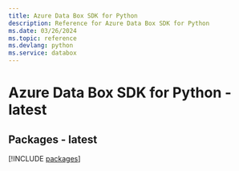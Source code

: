 ```yaml
---
title: Azure Data Box SDK for Python
description: Reference for Azure Data Box SDK for Python
ms.date: 03/26/2024
ms.topic: reference
ms.devlang: python
ms.service: databox
---
```

# Azure Data Box SDK for Python - latest
## Packages - latest
[!INCLUDE [packages](data-box-index.md)]